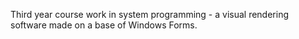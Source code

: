 Third year course work in system programming - a visual rendering software made on a base of Windows Forms.

